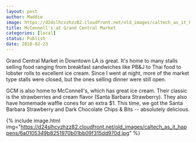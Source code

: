 ```yaml
---
layout: post
author: Maddie
image: https://d24slhcvzhzz82.cloudfront.net/old_images/caltech_as_it_happens/6a0105349b8251970b01bb09f315d9970d.jpg
title: McConnell's at Grand Central Market
categories: [local]
status: Publish
date: 2018-02-23
---
```


Grand Central Market in Downtown LA is great. It's home to many stalls selling food ranging from breakfast sandwiches like PB&amp;J to Thai food to lobster rolls to excellent ice cream. Since I went at night, more of the market type stalls were closed, but the ones selling dinner were still open.

GCM is also home to McConnell's, which has great ice cream. Their classic is the strawberries and cream flavor (Santa Barbara Strawberry). They also have homemade waffle cones for an extra $1. This time, we got the Santa Barbara Strawberry and Dark Chocolate Chips &amp; Bits -- absolutely delicious.


{% include image.html img="https://d24slhcvzhzz82.cloudfront.net/old_images/caltech_as_it_happens/6a0105349b8251970b01bb09f315dd970d.jpg" %}
